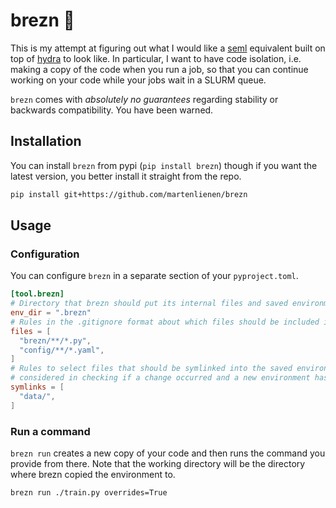 # brezn :pretzel:

This is my attempt at figuring out what I would like a
[seml](https://github.com/TUM-DAML/seml) equivalent built on top of
[hydra](https://hydra.cc) to look like. In particular, I want to have code isolation, i.e.
making a copy of the code when you run a job, so that you can continue working on your
code while your jobs wait in a SLURM queue.

`brezn` comes with *absolutely no guarantees* regarding stability or backwards
compatibility. You have been warned.

## Installation

You can install `brezn` from pypi (`pip install brezn`) though if you want the latest
version, you better install it straight from the repo.

```sh
pip install git+https://github.com/martenlienen/brezn
```

## Usage

### Configuration

You can configure `brezn` in a separate section of your `pyproject.toml`.

```toml
[tool.brezn]
# Directory that brezn should put its internal files and saved environments into
env_dir = ".brezn"
# Rules in the .gitignore format about which files should be included in the saved environments
files = [
  "brezn/**/*.py",
  "config/**/*.yaml",
]
# Rules to select files that should be symlinked into the saved environment. These files are not
# considered in checking if a change occurred and a new environment has to be created.
symlinks = [
  "data/",
]
```

### Run a command

`brezn run` creates a new copy of your code and then runs the command you provide from
there. Note that the working directory will be the directory where brezn copied the
environment to.

```sh
brezn run ./train.py overrides=True
```
